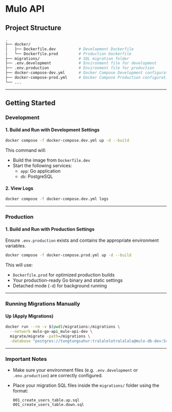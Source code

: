 # Mulo API

## Project Structure

```bash
.
├── docker/
│   ├── Dockerfile.dev          # Development Dockerfile
│   └── Dockerfile.prod         # Production Dockerfile
├── migrations/                 # SQL migration folder
├── .env.development            # Environment file for development
├── .env.production             # Environment file for production
├── docker-compose-dev.yml      # Docker Compose Development configuration
├── docker-compose-prod.yml     # Docker Compose Production configuration
└── ...
```

---

## Getting Started

### Development

#### 1. Build and Run with Development Settings

```bash
docker compose -f docker-compose.dev.yml up -d --build
```

This command will:

- Build the image from `Dockerfile.dev`
- Start the following services:
  - `app`: Go application
  - `db`: PostgreSQL

#### 2. View Logs

```bash
docker compose -f docker-compose.dev.yml logs
```

---

### Production

#### 1. Build and Run with Production Settings

Ensure `.env.production` exists and contains the appropriate environment variables.

```bash
docker compose -f docker-compose.prod.yml up -d --build
```

This will use:

- `Dockerfile.prod` for optimized production builds
- Your production-ready Go binary and static settings
- Detached mode (`-d`) for background running

---

### Running Migrations Manually

#### Up (Apply Migrations)

```bash
docker run --rm -v $(pwd)/migrations:/migrations \
  --network mulo-go-api_mulo-api-dev \
  migrate/migrate -path=/migrations \
  -database "postgres://tungtungsahur:tralalelotralalala@mulo-db-dev:5432/mulo_bombardino?sslmode=disable" up
```

---

### Important Notes

- Make sure your environment files (e.g. `.env.development` or `.env.production`) are correctly configured.

- Place your migration SQL files inside the `migrations/` folder using the format:

  ```
  001_create_users_table.up.sql
  001_create_users_table.down.sql
  ```
